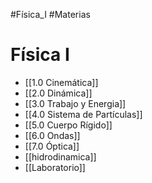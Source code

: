 #Física_I 
#Materias
# Física I
- [[1.0 Cinemática]]
- [[2.0 Dinámica]]
- [[3.0 Trabajo y Energia]]
- [[4.0 Sistema de Partículas]]
- [[5.0 Cuerpo Rígido]]
- [[6.0 Ondas]]
- [[7.0  Óptica]]
- [[hidrodinamica]]
- [[Laboratorio]]